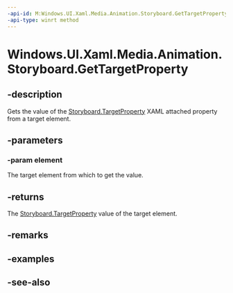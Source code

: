 ```yaml
---
-api-id: M:Windows.UI.Xaml.Media.Animation.Storyboard.GetTargetProperty(Windows.UI.Xaml.Media.Animation.Timeline)
-api-type: winrt method
---
```


<!-- Method syntax
public string GetTargetProperty(Windows.UI.Xaml.Media.Animation.Timeline element)
-->

# Windows.UI.Xaml.Media.Animation.Storyboard.GetTargetProperty

## -description
Gets the value of the [Storyboard.TargetProperty](/uwp/api/windows.ui.xaml.media.animation.storyboard.targetproperty) XAML attached property from a target element.



## -parameters
### -param element
The target element from which to get the value.

## -returns
The [Storyboard.TargetProperty](/uwp/api/windows.ui.xaml.media.animation.storyboard.targetproperty) value of the target element.

## -remarks

## -examples

## -see-also
